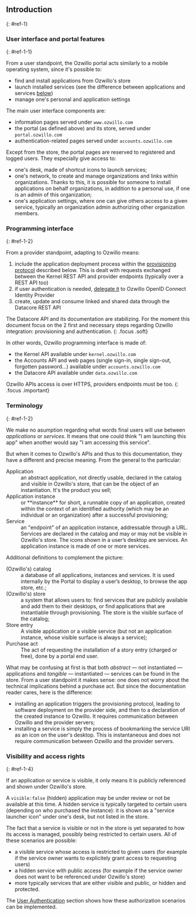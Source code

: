## Introduction
{: #ref-1}

### User interface and portal features
{: #ref-1-1}

From a user standpoint, the Ozwillo portal acts similarly to a mobile operating system, since it's possible to:

- find and install applications from Ozwillo's store
- launch installed services (see the difference between applications and services [below](#ref-1-3))
- manage one's personal and application settings

The main user interface components are:

- information pages served under `www.ozwillo.com`
- the portal (as defined above) and its store, served under `portal.ozwillo.com`
- authentication-related pages served under `accounts.ozwillo.com`

Except from the store, the portal pages are reserved to registered and logged users. They especially give access to:

- one's desk, made of shortcut icons to launch services;
- one's network, to create and manage organizations and links within organizations. Thanks to this, it is possible for someone to install applications on behalf organizations, in addition to a personal use, if one is an admin of this organization;
- one's application settings, where one can give others access to a given service, typically an organization admin authorizing other organization members.

### Programming interface
{: #ref-1-2}

From a provider standpoint, adapting to Ozwillo means:

1. include the application deployment process within the [provisioning protocol](#ref-3) described below. This is dealt with requests exchanged between the Kernel REST API and provider endpoints (typically over a REST API too)
2. if user authentication is needed, [delegate it](#ref-4) to Ozwillo OpenID Connect Identity Provider
3. create, update and consume linked and shared data through the Datacore REST API

The Datacore API and its documentation are stabilizing. For the moment this document focus on the 2 first and necessary steps regarding Ozwillo integration: provisioning and authentication.
{: .focus .soft}

In other words, Ozwillo programming interface is made of:

- the Kernel API available under `kernel.ozwillo.com`
- the Accounts API and web pages (single sign-in, single sign-out, forgotten password...) available under `accounts.ozwillo.com`
- the Datacore API available under `data.ozwillo.com`

Ozwillo APIs access is over HTTPS, providers endpoints must be too.
{: .focus .important}

### Terminology
{: #ref-1-2}

We make no asumption regarding what words final users will use between *applications* or *services*. It means that one could think "I am launching this app" when another would say "I am accessing this service".

But when it comes to Ozwillo's APIs and thus to this documentation, they have a different and precise meaning. From the general to the particular:

<dl>
  <dt>Application</dt>
  <dd>an abstract application, not directly usable, declared in the catalog and visible in Ozwillo's store, that can be the object of an instantiation. It's the product you sell;</dd>
  <dt>Application instance</dt>
  <dd>or **instance** for short, a runnable copy of an application, created within the context of an identified authority (which may be an individual or an organization) after a successful provisioning;</dd>
  <dt>Service</dt>
  <dd>an "endpoint" of an application instance, addressable through a URL. Services are declared in the catalog and may or may not be visible in Ozwillo's store. The icons shown in a user’s desktop are services. An application instance is made of one or more services.</dd>
</dl>

Additional definitions to complement the picture:

<dl>
  <dt>(Ozwillo's) catalog</dt>
  <dd>a database of all applications, instances and services. It is used internally by the Portal to display a user’s desktop, to browse the app store, etc.;</dd>
  <dt>(Ozwillo's) store</dt>
  <dd>a system that allows users to: find services that are publicly available and add them to their desktops, or find applications that are instantiable through provisioning. The store is the visible surface of the catalog;</dd>
  <dt>Store entry</dt>
  <dd>A visible application or a visible service (but not an application instance, whose visible surface is always a service);</dd>
  <dt>Purchase act</dt>
  <dd>The act of requesting the installation of a story entry (charged or free), done by a portal end user.</dd> 
</dl>

What may be confusing at first is that both *abstract* — not instantiated — applications and *tangible* — instantiated — services can be found in the store. From a user standpoint it makes sense: one does not worry about the technical implications behind a purchase act. But since the documentation reader cares, here is the difference:

- installing an application triggers the provisioning protocol, leading to software deployment on the provider side, and then to a declaration of the created instance to Ozwillo. It requires communication between Ozwillo and the provider servers;
- installing a service is simply the process of bookmarking the service URI as an icon on the user's desktop. This is instantaneous and does not require communication between Ozwillo and the provider servers.

### Visibility and access rights
{: #ref-1-4}

If an application or service is visible, it only means it is publicly referenced and shown under Ozwillo's store.

A `visible:false` (hidden) application may be under review or not be available at this time. A hidden service is typically targeted to certain users (depending on who purchased the instance): it is shown as a "service launcher icon" under one's desk, but not listed in the store.

The fact that a service is visible or not in the store is yet separated to how its access is managed, possibly being restricted to certain users. All of these scenarios are possible:

- a visible service whose access is restricted to given users (for example if the service owner wants to explicitely grant access to requesting users)
- a hidden service with public access (for example if the service owner does not want to be referenced under Ozwillo's store)
- more typically services that are either visible and public, or hidden and protected.

The [User Authentication](#ref-4) section shows how these authorization scenarios can be implemented.